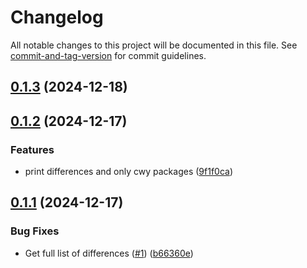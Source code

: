 # Changelog

All notable changes to this project will be documented in this file. See [commit-and-tag-version](https://github.com/absolute-version/commit-and-tag-version) for commit guidelines.

## [0.1.3](https://github.com/Celerway/openwrt-versions/compare/v0.1.2...v0.1.3) (2024-12-18)

## [0.1.2](https://github.com/Celerway/openwrt-versions/compare/v0.1.1...v0.1.2) (2024-12-17)


### Features

* print differences and only cwy packages ([9f1f0ca](https://github.com/Celerway/openwrt-versions/commit/9f1f0cafda2e5170b1b370971d64ed7bd986eef2))

## [0.1.1](https://github.com/Celerway/openwrt-versions/compare/v0.1.0...v0.1.1) (2024-12-17)


### Bug Fixes

* Get full list of differences ([#1](https://github.com/Celerway/openwrt-versions/issues/1)) ([b66360e](https://github.com/Celerway/openwrt-versions/commit/b66360e86bc5d88af0ce4f5c6bd04ae4f9a0d040))

